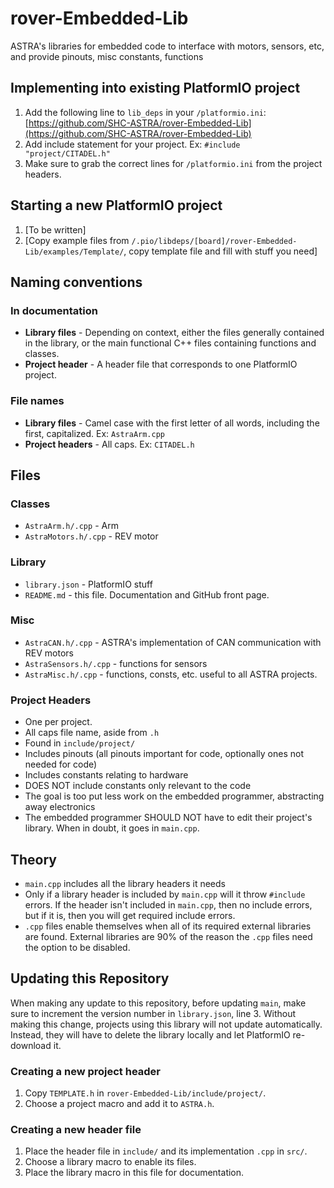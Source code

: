 # rover-Embedded-Lib

ASTRA's libraries for embedded code to interface with motors, sensors, etc, and provide pinouts, misc
constants, functions

## Implementing into existing PlatformIO project

 1. Add the following line to `lib_deps` in your `/platformio.ini`:
 [https://github.com/SHC-ASTRA/rover-Embedded-Lib](https://github.com/SHC-ASTRA/rover-Embedded-Lib)
 2. Add include statement for your project. Ex: `#include "project/CITADEL.h"`
 3. Make sure to grab the correct lines for `/platformio.ini` from the project headers.

## Starting a new PlatformIO project

 1. [To be written]
 2. [Copy example files from `/.pio/libdeps/[board]/rover-Embedded-Lib/examples/Template/`, copy template file and fill with stuff you need]

## Naming conventions

### In documentation

- **Library files** - Depending on context, either the files generally contained in the library,
or the main functional C++ files containing functions and classes.
- **Project header** - A header file that corresponds to one PlatformIO project.

### File names

- **Library files** - Camel case with the first letter of all words, including the first, capitalized. Ex: `AstraArm.cpp`
- **Project headers** - All caps. Ex: `CITADEL.h`

## Files

### Classes

- `AstraArm.h/.cpp` - Arm
- `AstraMotors.h/.cpp` - REV motor

### Library

- `library.json` - PlatformIO stuff
- `README.md` - this file. Documentation and GitHub front page.

### Misc

- `AstraCAN.h/.cpp` - ASTRA's implementation of CAN communication with REV motors
- `AstraSensors.h/.cpp` - functions for sensors
- `AstraMisc.h/.cpp` - functions, consts, etc. useful to all ASTRA projects.

### Project Headers

- One per project.
- All caps file name, aside from `.h`
- Found in `include/project/`
- Includes pinouts (all pinouts important for code, optionally ones not needed for code)
- Includes constants relating to hardware
- DOES NOT include constants only relevant to the code
- The goal is too put less work on the embedded programmer, abstracting away electronics
- The embedded programmer SHOULD NOT have to edit their project's library. When in doubt, it goes in `main.cpp`.

## Theory

- `main.cpp` includes all the library headers it needs
- Only if a library header is included by `main.cpp` will it throw `#include` errors. If the header isn't
included in `main.cpp`, then no include errors, but if it is, then you will get required include errors.
- `.cpp` files enable themselves when all of its required external libraries are found. External libraries
are 90% of the reason the `.cpp` files need the option to be disabled.

## Updating this Repository

When making any update to this repository, before updating `main`, make sure to increment the version number in `library.json`, line 3.
Without making this change, projects using this library will not update automatically. Instead, they will have to delete the library
locally and let PlatformIO re-download it.

### Creating a new project header

 1. Copy `TEMPLATE.h` in `rover-Embedded-Lib/include/project/`.
 2. Choose a project macro and add it to `ASTRA.h`.

### Creating a new header file

 1. Place the header file in `include/` and its implementation `.cpp` in `src/`.
 2. Choose a library macro to enable its files.
 3. Place the library macro in this file for documentation.
